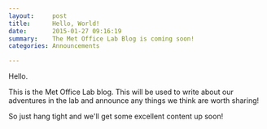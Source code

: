 ```yaml
---
layout:     post
title:      Hello, World!
date:       2015-01-27 09:16:19
summary:    The Met Office Lab Blog is coming soon!
categories: Announcements

---
```


Hello.

This is the Met Office Lab blog. This will be used to write about our adventures in the
lab and announce any things we think are worth sharing!

So just hang tight and we'll get some excellent content up soon!